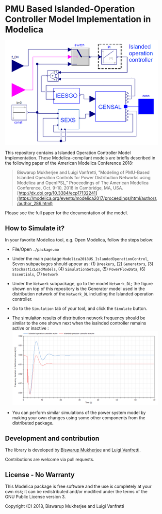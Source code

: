 # PMU Based Islanded-Operation Controller Model Implementation in Modelica

![alt text](https://github.com/ALSETLab/2018_AmericanModelicaConf_PMUBasedIslanding/blob/master/Example_Results/Dymola2018/IslandedOperationController/GenModelwithIslandedOperationController.png)

This repository contains a Islanded Operation Controller Model Implementation. These Modelica-compliant models are briefly described in the following paper of the American Modelica Conference 2018:

> Biswarup Mukherjee and Luigi Vanfretti, "Modeling of PMU-Based Islanded Operation Controls for 
  Power Distribution Networks using Modelica and OpenIPSL," Proceedings of The American Modelica Conference, Oct. 9-10, 2018 in Cambridge, MA, USA. [http://dx.doi.org/10.3384/ecp17132241](https://modelica.org/events/modelica2017/proceedings/html/authors/author_286.html)

Please see the full paper for the documentation of the model.

## How to Simulate it?

In your favorite Modelica tool, e.g. Open Modelica, follow the steps below:
- File/Open `./package.mo`
- Under the main package `Modelica2018US_IslandedOperationControl`, Seven subpackages should appear as: (1) `Breakers`, (2) `Generators`, (3) `StochasticLoadModels`, (4) `SimulationSetups`, (5) `PowerFlowData`, (6) `Essentials`, (7) `Network`
- Under the `Network` subpackage, go to the model `Network_DL`; the figure shown on top of this repository is the Generator model used in the distribution network of the `Network_DL` including the Islanded operation controller.
- Go to the `Simulation` tab of your tool, and click the `Simulate` button.
- The simulaiton results of distribution network frequency should be similar to the one shown next when the isalnded controller remains active or inactive :
![alt text](https://github.com/ALSETLab/2018_AmericanModelicaConf_PMUBasedIslanding/blob/master/Example_Results/Dymola2018/IslandedOperationController/Plots_ControllerEffect.png)


- You can perform similar simulations of the power system model by making your own changes using some other components from the distributed package.


## Development and contribution

The library is developed by [Biswarup Mukherjee](https://github.com/BiswarupM) and [Luigi Vanfretti](https://github.com/lvanfretti).

Contributions are welcome via pull requests.

## License - No Warranty

This Modelica package is free software and the use is completely at your own risk; it can be redistributed and/or modified under the terms of the GNU Public License version 3.

Copyright (C) 2018, Biswarup Mukherjee and Luigi Vanfretti
